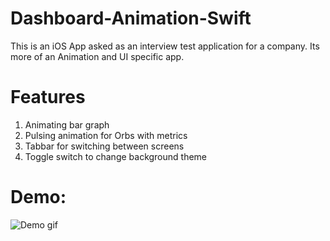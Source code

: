 # Dashboard-Animation-Swift
This is an iOS App asked as an interview test application for a company. Its more of an Animation and UI specific app.

# Features
1. Animating bar graph 
2. Pulsing animation for Orbs with metrics 
3. Tabbar for switching between screens
4. Toggle switch to change background theme

# Demo: 

![Demo gif](https://github.com/cedanmisquith/Dashboard-Animation-Swift/blob/master/dashboard.gif)
